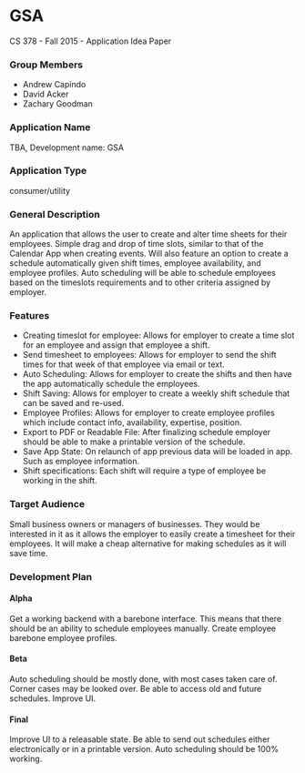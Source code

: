 # GSA

CS 378 - Fall 2015 - Application Idea Paper 

### Group Members
- Andrew Capindo
- David Acker
- Zachary Goodman

### Application Name
TBA, Development name: GSA

### Application Type
consumer/utility

### General Description
An application that allows the user to create and alter time sheets for their employees. Simple drag and drop of time slots, similar to that of the Calendar App when creating events. Will also feature an option to create a schedule automatically given shift times, employee availability, and employee profiles. Auto scheduling will be able to schedule employees based on the timeslots requirements and to other criteria assigned by employer.

### Features
- Creating timeslot for employee: Allows for employer to create a time slot for an employee and assign that employee a shift.
- Send timesheet to employees: Allows for employer to send the shift times for that week of that employee via email or text.
- Auto Scheduling: Allows for employer to create the shifts and then have the app automatically schedule the employees.
- Shift Saving: Allows for employer to create a weekly shift schedule that can be saved and re-used.
- Employee Profiles: Allows for employer to create employee profiles which include contact info, availability, expertise, position.
- Export to PDF or Readable File: After finalizing schedule employer should be able to make a printable version of the schedule.
- Save App State: On relaunch of app previous data will be loaded in app. Such as employee information.
- Shift specifications: Each shift will require a type of employee be working in the shift.

### Target Audience
Small business owners or managers of businesses. They would be interested in it as it allows the employer to easily create a timesheet for their employees. It will make a cheap alternative for making schedules as it will save time. 

### Development Plan
#### Alpha
Get a working backend with a barebone interface. This means that there should be an ability to schedule employees manually. Create employee barebone employee profiles.

#### Beta
Auto scheduling should be mostly done, with most cases taken care of. Corner cases may be looked over. Be able to access old and future schedules. Improve UI.

#### Final
Improve UI to a releasable state. Be able to send out schedules either electronically or in a printable version. Auto scheduling should be 100% working.